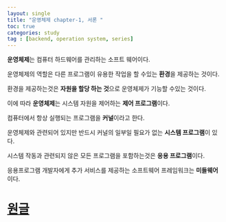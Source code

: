 ```yaml
---
layout: single
title: "운영체제 chapter-1, 서론 "
toc: true
categories: study
tag : [backend, operation system, series]
---
```


**운영체제**는 컴퓨터 하드웨어를 관리하는 소프트 웨어이다. 

운영체제의 역할은 다른 프로그램이 유용한 작업을 할 수있는 **환경**을 제공하는 것이다.

환경을 제공하는것은 **자원을 할당 하는 것**으로 운영체제가 기능할 수있는 것이다.

이에 따라 **운영체제**는 시스템 자원을 제어하는 **제어 프로그램**이다.

컴퓨터에서 항상 실행되는 프로그램을 **커널**이라고 한다.

운영체제와 관련되어 있지만 반드시 커널의 일부일 필요가 없는 **시스템 프로그램**이 있다.

시스템 작동과 관련되지 않은 모든 프로그램을 포함하는것은 **응용 프로그램**이다.

응용프로그램 개발자에게 추가 서비스를 제공하는 소프트웨어 프레임워크는 **미들웨어**이다.





# [원글](https://gangfunction.github.io/study/nineth2/)